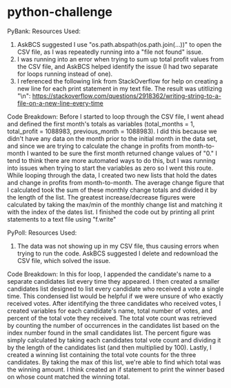 # python-challenge
PyBank:
Resources Used:
  1. AskBCS suggested I use "os.path.abspath(os.path.join(...))" to open the CSV file, as I was repeatedly running into a "file not found" issue.
  2. I was running into an error when trying to sum up total profit values from the CSV file, and AskBCS helped identify the issue (I had two separate for loops running instead of one).
  3. I referenced the following link from StackOverflow for help on creating a new line for each print statement in my text file. The result was utitlizing "\n": https://stackoverflow.com/questions/2918362/writing-string-to-a-file-on-a-new-line-every-time

Code Breakdown:
  Before I started to loop through the CSV file, I went ahead and defined the first month's totals as variables (total_months = 1, total_profit = 1088983, previous_month = 1088983). I did this because we didn't have any data on the month prior to the initial month in the data set, and since we are trying to calculate the change in profits from month-to-month I wanted to be sure the first month returned change values of "0." I tend to think there are more automated ways to do this, but I was running into issues when trying to start the variables as zero so I went this route.
  While looping through the data, I created two new lists that hold the dates and change in profits from month-to-month. The average change figure that I calculated took the sum of these monthly change totals and divided it by the length of the list. The greatest increase/decrease figures were calculated by taking the max/min of the monthly change list and matching it with the index of the dates list.
  I finished the code out by printing all print statements to a text file using "f.write"

PyPoll:
Resources Used:
  1. The data was not showing up in my CSV file, thus causing errors when trying to run the code. AskBCS suggested I delete and redownload the CSV file, which solved the issue.

Code Breakdown:
  In this for loop, I appended the candidate's name to a separate candidates list every time they appeared. 
  I then created a smaller candidates list designed to list every candidate who received a vote a single time. This condensed list would be helpful if we were unsure of who exactly received votes.
  After identifying the three candidates who received votes, I created variables for each candidate's name, total number of votes, and percent of the total vote they received. The total vote count was retrieved by counting the number of occurrences in the candidates list based on the index number found in the small candidates list. The percent figure was simply calculated by taking each candidates total vote count and dividing it by the length of the candidates list (and then multiplied by 100).
  Lastly, I created a winning list containing the total vote counts for the three candidates. By taking the max of this list, we're able to find which total was the winning amount. I think created an if statement to print the winner based on whose count matched the winning total.
